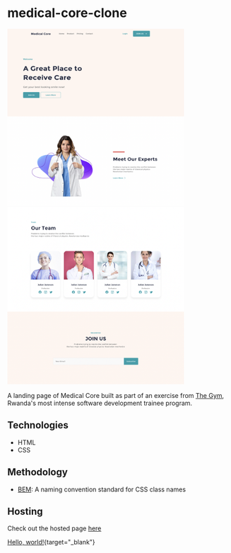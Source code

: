 # medical-core-clone
<p float="left">
    <img src="assets/screenshot-1.png" alt="Screenshot" width="400" height="400" />
    <img src="assets/screenshot-2.png" alt="Screenshot" width="400" height="400" />
</p>

A landing page of Medical Core built as part of an exercise from <a href="https://www.thegym-rwanda.com/" target="_blank">The Gym</a>, Rwanda's most intense software development trainee program. 

## Technologies

* HTML
* CSS

## Methodology

* <a href="https://getbem.com/" target="_blank">BEM</a>: A naming convention standard for CSS class names

## Hosting

Check out the hosted page <a href="" target="_blank">here</a>

[Hello, world!](http://example.com/){target="_blank"}